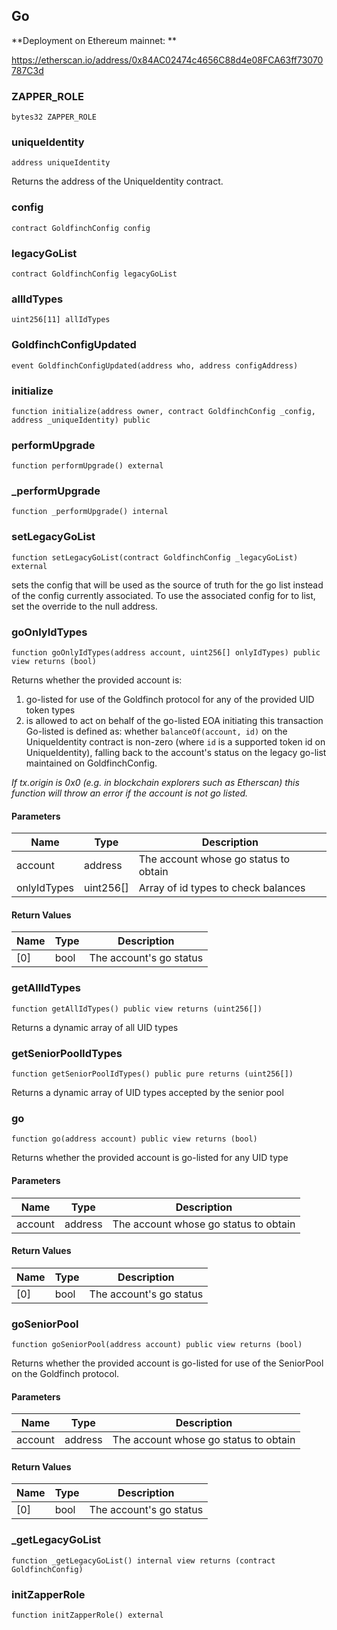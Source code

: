 ## Go

**Deployment on Ethereum mainnet: **

https://etherscan.io/address/0x84AC02474c4656C88d4e08FCA63ff73070787C3d

### ZAPPER_ROLE

```solidity
bytes32 ZAPPER_ROLE
```

### uniqueIdentity

```solidity
address uniqueIdentity
```

Returns the address of the UniqueIdentity contract.

### config

```solidity
contract GoldfinchConfig config
```

### legacyGoList

```solidity
contract GoldfinchConfig legacyGoList
```

### allIdTypes

```solidity
uint256[11] allIdTypes
```

### GoldfinchConfigUpdated

```solidity
event GoldfinchConfigUpdated(address who, address configAddress)
```

### initialize

```solidity
function initialize(address owner, contract GoldfinchConfig _config, address _uniqueIdentity) public
```

### performUpgrade

```solidity
function performUpgrade() external
```

### _performUpgrade

```solidity
function _performUpgrade() internal
```

### setLegacyGoList

```solidity
function setLegacyGoList(contract GoldfinchConfig _legacyGoList) external
```

sets the config that will be used as the source of truth for the go
list instead of the config currently associated. To use the associated config for to list, set the override
to the null address.

### goOnlyIdTypes

```solidity
function goOnlyIdTypes(address account, uint256[] onlyIdTypes) public view returns (bool)
```

Returns whether the provided account is:
1. go-listed for use of the Goldfinch protocol for any of the provided UID token types
2. is allowed to act on behalf of the go-listed EOA initiating this transaction
Go-listed is defined as: whether `balanceOf(account, id)` on the UniqueIdentity
contract is non-zero (where `id` is a supported token id on UniqueIdentity), falling back to the
account's status on the legacy go-list maintained on GoldfinchConfig.

_If tx.origin is 0x0 (e.g. in blockchain explorers such as Etherscan) this function will
     throw an error if the account is not go listed._

#### Parameters

| Name | Type | Description |
| ---- | ---- | ----------- |
| account | address | The account whose go status to obtain |
| onlyIdTypes | uint256[] | Array of id types to check balances |

#### Return Values

| Name | Type | Description |
| ---- | ---- | ----------- |
| [0] | bool | The account's go status |

### getAllIdTypes

```solidity
function getAllIdTypes() public view returns (uint256[])
```

Returns a dynamic array of all UID types

### getSeniorPoolIdTypes

```solidity
function getSeniorPoolIdTypes() public pure returns (uint256[])
```

Returns a dynamic array of UID types accepted by the senior pool

### go

```solidity
function go(address account) public view returns (bool)
```

Returns whether the provided account is go-listed for any UID type

#### Parameters

| Name | Type | Description |
| ---- | ---- | ----------- |
| account | address | The account whose go status to obtain |

#### Return Values

| Name | Type | Description |
| ---- | ---- | ----------- |
| [0] | bool | The account's go status |

### goSeniorPool

```solidity
function goSeniorPool(address account) public view returns (bool)
```

Returns whether the provided account is go-listed for use of the SeniorPool on the Goldfinch protocol.

#### Parameters

| Name | Type | Description |
| ---- | ---- | ----------- |
| account | address | The account whose go status to obtain |

#### Return Values

| Name | Type | Description |
| ---- | ---- | ----------- |
| [0] | bool | The account's go status |

### _getLegacyGoList

```solidity
function _getLegacyGoList() internal view returns (contract GoldfinchConfig)
```

### initZapperRole

```solidity
function initZapperRole() external
```

